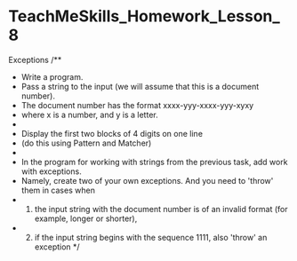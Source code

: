 # TeachMeSkills_Homework_Lesson_8
Exceptions
/**
* Write a program.
* Pass a string to the input (we will assume that this is a document number).
* The document number has the format xxxx-yyy-xxxx-yyy-xyxy
* where x is a number, and y is a letter.
*
* Display the first two blocks of 4 digits on one line
* ​​(do this using Pattern and Matcher)
*
* In the program for working with strings from the previous task, add work with exceptions.
* Namely, create two of your own exceptions. And you need to 'throw' them in cases when
* 1) the input string with the document number is of an invalid format (for example, longer or shorter),
* 2) if the input string begins with the sequence 1111, also 'throw' an exception
*/
